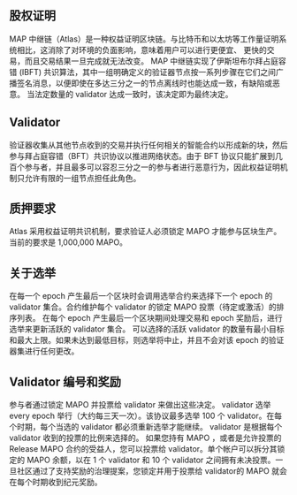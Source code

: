 ## 股权证明

MAP 中继链（Atlas）是一种权益证明区块链。与比特币和以太坊等工作量证明系统相比，这消除了对环境的负面影响，意味着用户可以进行更便宜、
更快的交易，而且交易结果一旦完成就无法改变。 MAP 中继链实现了伊斯坦布尔拜占庭容错 (IBFT)
共识算法，其中一组明确定义的验证器节点按一系列步骤在它们之间广播签名消息，以便即使在多达三分之一的节点离线时也能达成一致，有缺陷或恶意。
当法定数量的 validator 达成一致时，该决定即为最终决定。

##  Validator

验证器收集从其他节点收到的交易并执行任何相关的智能合约以形成新的块，然后参与拜占庭容错（BFT）共识协议以推进网络状态。由于
BFT 协议只能扩展到几百个参与者，并且最多可以容忍三分之一的参与者进行恶意行为，因此权益证明机制只允许有限的一组节点担任此角色。

## 质押要求

Atlas 采用权益证明共识机制，要求验证人必须锁定 MAPO 才能参与区块生产。当前的要求是 1,000,000 MAPO。

## 关于选举

在每一个 epoch 产生最后一个区块时会调用选举合约来选择下一个 epoch 的 validator 集合。合约维护每个 validator 的锁定 MAPO 投票（待定或激活）的排序列表。
在每个 epoch 产生最后一个区块期间处理交易和 epoch 奖励后，进行选举来更新活跃的 validator 集合。
可以选择的活跃 validator 的数量有最小目标和最大上限。如果未达到最低目标，则选举将中止，并且不会对该 epoch 的验证器集进行任何更改。

##  Validator 编号和奖励

参与者通过锁定 MAPO 并投票给 validator 来做出这些决定。 validator 选举 every epoch 举行（大约每三天一次）。该协议最多选举 100
个 validator。在每个时期，每个当选的 validator 都必须重新选举才能继续。 validator 是根据每个 validator 收到的投票的比例来选择的。
如果您持有 MAPO ，或者是允许投票的 Release MAPO 合约的受益人，您可以投票给 validator。单个帐户可以拆分其锁定的 MAPO 余额，以在 1 个
validator 和 10 个 validator 之间拥有未决投票。一旦社区通过了支持奖励的治理提案，您锁定并用于投票给 validator的 MAPO
就会在每个时期收到纪元奖励。
